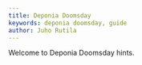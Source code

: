 ```yaml
---
title: Deponia Doomsday
keywords: deponia doomsday, guide
author: Juho Rutila
---
```


Welcome to Deponia Doomsday hints.
